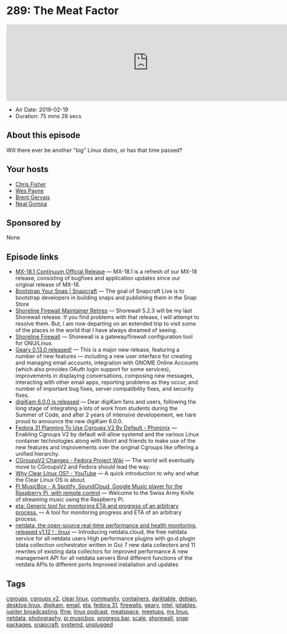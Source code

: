 # 289: The Meat Factor

<iframe src="https://player.fireside.fm/v2/RUkczH-V+4BvWom7f?theme=dark" width="740" height="200" frameborder="0" scrolling="no"></iframe>

* Air Date: 2019-02-19
* Duration: 75 mins 28 secs

## About this episode

Will there ever be another "big" Linux distro, or has that time passed? 

## Your hosts
* [Chris Fisher](https://linuxunplugged.com/hosts/chrislas)
* [Wes Payne](https://linuxunplugged.com/hosts/wes)
* [Brent Gervais](https://linuxunplugged.com/guests/brentgervais)
* [Neal Gompa](https://linuxunplugged.com/guests/nealgompa)

## Sponsored by

None



## Episode links

  * [MX-18.1 Continuum Official Release](https://mxlinux.org/mx-181-continuum-official-release-iso-refresh "MX-18.1 Continuum Official Release") — MX-18.1 is a refresh of our MX-18 release, consisting of bugfixes and application updates since our original release of MX-18.
  * [Bootstrap Your Snap | Snapcraft](https://snapcraft.io/blog/bootstrap-your-snap "Bootstrap Your Snap | Snapcraft") — The goal of Snapcraft Live is to bootstrap developers in building snaps and publishing them in the Snap Store
  * [Shoreline Firewall Maintainer Retires](https://sourceforge.net/p/shorewall/mailman/message/36589782/ "Shoreline Firewall Maintainer Retires") — Shorewall 5.2.3 will be my last Shorewall release. If you find problems with that release, I will attempt to resolve them. But, I am now departing on an extended trip to visit some of the places in the world that I have always dreamed of seeing.
  * [Shoreline Firewall](http://www.shorewall.net/ "Shoreline Firewall") — Shorewall is a gateway/firewall configuration tool for GNU/Linux. 
  * [Geary 0.13.0 released!](https://mail.gnome.org/archives/gnome-announce-list/2019-February/msg00013.html "Geary 0.13.0 released!") — This is a major new release, featuring a number of new features — including a new user interface for creating and managing email accounts, integration with GNOME Online Accounts (which also provides OAuth login support for some services), improvements in displaying conversations, composing new messages, interacting with other email apps, reporting problems as they occur, and number of important bug fixes, server compatibility fixes, and security fixes.
  * [digiKam 6.0.0 is released](https://www.digikam.org/news/2019-02-10-6.0.0_release_announcement/ "digiKam 6.0.0 is released") — Dear digiKam fans and users, following the long stage of integrating a lots of work from students during the Summer of Code, and after 2 years of intensive developement, we hare proud to announce the new digiKam 6.0.0. 
  * [Fedora 31 Planning To Use Cgroups V2 By Default - Phoronix](https://www.phoronix.com/scan.php?page=news_item&px=Fedora-31-Cgroups-V2-Default "Fedora 31 Planning To Use Cgroups V2 By Default - Phoronix") — Enabling Cgroups V2 by default will allow systemd and the various Linux container technologies along with libvirt and friends to make use of the new features and improvements over the original Cgroups like offering a unified hierarchy.
  * [CGroupsV2 Changes - Fedora Project Wiki](https://fedoraproject.org/wiki/Changes/CGroupsV2 "CGroupsV2 Changes - Fedora Project Wiki") — The world will eventually move to CGroupsV2 and Fedora should lead the way.
  * [Why Clear Linux OS? - YouTube](https://www.youtube.com/watch?v=VxA-vim715w&t=1s "Why Clear Linux OS? - YouTube") — A quick introduction to why and what the Clear Linux OS is about. 
  * [Pi MusicBox - A Spotify, SoundCloud, Google Music player for the Raspberry Pi, with remote control](http://www.pimusicbox.com/ "Pi MusicBox - A Spotify, SoundCloud, Google Music player for the Raspberry Pi, with remote control") — Welcome to the Swiss Army Knife of streaming music using the Raspberry Pi.
  * [eta: Generic tool for monitoring ETA and progress of an arbitrary process.](https://github.com/aioobe/eta "eta: Generic tool for monitoring ETA and progress of an arbitrary process.") — A tool for monitoring progress and ETA of an arbitrary process.
  * [netdata, the open-source real-time performance and health monitoring, released v1.12 ! : linux](https://www.reddit.com/r/linux/comments/as04pe/netdata_the_opensource_realtime_performance_and/ "netdata, the open-source real-time performance and health monitoring, released v1.12 ! : linux") — Introducing netdata.cloud, the free netdata service for all netdata users High performance plugins with go.d.plugin (data collection orchestrator written in Go) 7 new data collectors and 11 rewrites of existing data collectors for improved performance A new management API for all netdata servers Bind different functions of the netdata APIs to different ports Improved installation and updates



## Tags

[cgroups](https://linuxunplugged.com/tags/cgroups), [cgroups v2](https://linuxunplugged.com/tags/cgroups%20v2), [clear linux](https://linuxunplugged.com/tags/clear%20linux), [community](https://linuxunplugged.com/tags/community), [containers](https://linuxunplugged.com/tags/containers), [darktable](https://linuxunplugged.com/tags/darktable), [debian](https://linuxunplugged.com/tags/debian), [desktop linux](https://linuxunplugged.com/tags/desktop%20linux), [digikam](https://linuxunplugged.com/tags/digikam), [email](https://linuxunplugged.com/tags/email), [eta](https://linuxunplugged.com/tags/eta), [fedora 31](https://linuxunplugged.com/tags/fedora%2031), [firewalls](https://linuxunplugged.com/tags/firewalls), [geary](https://linuxunplugged.com/tags/geary), [intel](https://linuxunplugged.com/tags/intel), [iptables](https://linuxunplugged.com/tags/iptables), [jupiter broadcasting](https://linuxunplugged.com/tags/jupiter%20broadcasting), [lfnw](https://linuxunplugged.com/tags/lfnw), [linux podcast](https://linuxunplugged.com/tags/linux%20podcast), [meatspace](https://linuxunplugged.com/tags/meatspace), [meetups](https://linuxunplugged.com/tags/meetups), [mx linux](https://linuxunplugged.com/tags/mx%20linux), [netdata](https://linuxunplugged.com/tags/netdata), [photography](https://linuxunplugged.com/tags/photography), [pi musicbox](https://linuxunplugged.com/tags/pi%20musicbox), [progress bar](https://linuxunplugged.com/tags/progress%20bar), [scale](https://linuxunplugged.com/tags/scale), [shorewall](https://linuxunplugged.com/tags/shorewall), [snap packages](https://linuxunplugged.com/tags/snap%20packages), [snapcraft](https://linuxunplugged.com/tags/snapcraft), [systemd](https://linuxunplugged.com/tags/systemd), [unplugged](https://linuxunplugged.com/tags/unplugged)